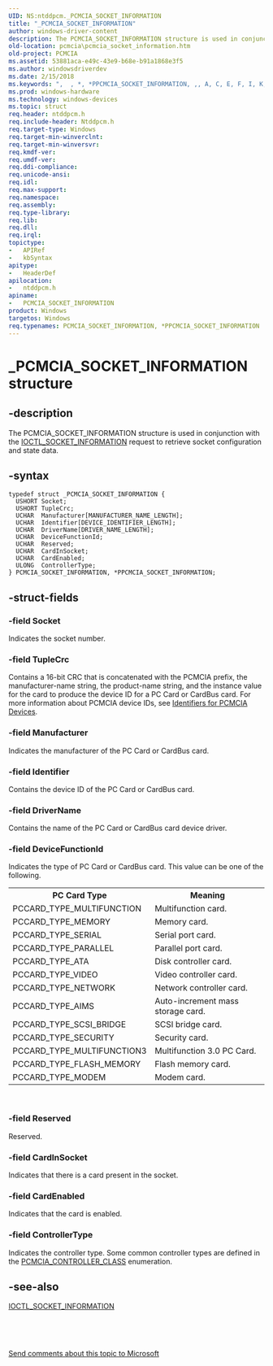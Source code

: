 ```yaml
---
UID: NS:ntddpcm._PCMCIA_SOCKET_INFORMATION
title: "_PCMCIA_SOCKET_INFORMATION"
author: windows-driver-content
description: The PCMCIA_SOCKET_INFORMATION structure is used in conjunction with the IOCTL_SOCKET_INFORMATION request to retrieve socket configuration and state data.
old-location: pcmcia\pcmcia_socket_information.htm
old-project: PCMCIA
ms.assetid: 53881aca-e49c-43e9-b68e-b91a1868e3f5
ms.author: windowsdriverdev
ms.date: 2/15/2018
ms.keywords: ",  , *, *PPCMCIA_SOCKET_INFORMATION, ,, A, C, E, F, I, K, M, N, O, P, PCMCIA.pcmcia_socket_information, PCMCIA_SOCKET_INFORMATION, PCMCIA_SOCKET_INFORMATION structure [Buses], PPCMCIA_SOCKET_INFORMATION, PPCMCIA_SOCKET_INFORMATION structure pointer [Buses], R, S, T, _, _PCMCIA_SOCKET_INFORMATION, memcdref_b118ae5c-5dc5-4919-809d-5cfe5b25598f.xml, ntddpcm/PCMCIA_SOCKET_INFORMATION, ntddpcm/PPCMCIA_SOCKET_INFORMATION"
ms.prod: windows-hardware
ms.technology: windows-devices
ms.topic: struct
req.header: ntddpcm.h
req.include-header: Ntddpcm.h
req.target-type: Windows
req.target-min-winverclnt: 
req.target-min-winversvr: 
req.kmdf-ver: 
req.umdf-ver: 
req.ddi-compliance: 
req.unicode-ansi: 
req.idl: 
req.max-support: 
req.namespace: 
req.assembly: 
req.type-library: 
req.lib: 
req.dll: 
req.irql: 
topictype:
-	APIRef
-	kbSyntax
apitype:
-	HeaderDef
apilocation:
-	ntddpcm.h
apiname:
-	PCMCIA_SOCKET_INFORMATION
product: Windows
targetos: Windows
req.typenames: PCMCIA_SOCKET_INFORMATION, *PPCMCIA_SOCKET_INFORMATION
---
```


# _PCMCIA_SOCKET_INFORMATION structure


## -description


The PCMCIA_SOCKET_INFORMATION structure is used in conjunction with the <a href="https://msdn.microsoft.com/library/windows/hardware/ff537275">IOCTL_SOCKET_INFORMATION</a> request to retrieve socket configuration and state data. 


## -syntax


````
typedef struct _PCMCIA_SOCKET_INFORMATION {
  USHORT Socket;
  USHORT TupleCrc;
  UCHAR  Manufacturer[MANUFACTURER_NAME_LENGTH];
  UCHAR  Identifier[DEVICE_IDENTIFIER_LENGTH];
  UCHAR  DriverName[DRIVER_NAME_LENGTH];
  UCHAR  DeviceFunctionId;
  UCHAR  Reserved;
  UCHAR  CardInSocket;
  UCHAR  CardEnabled;
  ULONG  ControllerType;
} PCMCIA_SOCKET_INFORMATION, *PPCMCIA_SOCKET_INFORMATION;
````


## -struct-fields




### -field Socket

Indicates the socket number. 


### -field TupleCrc

Contains a 16-bit CRC that is concatenated with the PCMCIA prefix, the manufacturer-name string, the product-name string, and the instance value for the card to produce the device ID for a PC Card or CardBus card. For more information about PCMCIA device IDs, see <a href="https://msdn.microsoft.com/7eaf6372-a9cc-4714-8955-52653ec57141">Identifiers for PCMCIA Devices</a>. 


### -field Manufacturer

Indicates the manufacturer of the PC Card or CardBus card. 


### -field Identifier

Contains the device ID of the PC Card or CardBus card. 


### -field DriverName

Contains the name of the PC Card or CardBus card device driver. 


### -field DeviceFunctionId

Indicates the type of PC Card or CardBus card. This value can be one of the following.

<table>
<tr>
<th>PC Card Type</th>
<th>Meaning</th>
</tr>
<tr>
<td>
PCCARD_TYPE_MULTIFUNCTION

</td>
<td>
Multifunction card.

</td>
</tr>
<tr>
<td>
PCCARD_TYPE_MEMORY

</td>
<td>
Memory card.

</td>
</tr>
<tr>
<td>
PCCARD_TYPE_SERIAL

</td>
<td>
Serial port card.

</td>
</tr>
<tr>
<td>
PCCARD_TYPE_PARALLEL

</td>
<td>
Parallel port card.

</td>
</tr>
<tr>
<td>
PCCARD_TYPE_ATA

</td>
<td>
Disk controller card. 

</td>
</tr>
<tr>
<td>
PCCARD_TYPE_VIDEO

</td>
<td>
Video controller card. 

</td>
</tr>
<tr>
<td>
PCCARD_TYPE_NETWORK

</td>
<td>
Network controller card. 

</td>
</tr>
<tr>
<td>
PCCARD_TYPE_AIMS

</td>
<td>
Auto-increment mass storage card. 

</td>
</tr>
<tr>
<td>
PCCARD_TYPE_SCSI_BRIDGE

</td>
<td>
SCSI bridge card. 

</td>
</tr>
<tr>
<td>
PCCARD_TYPE_SECURITY

</td>
<td>
Security card. 

</td>
</tr>
<tr>
<td>
PCCARD_TYPE_MULTIFUNCTION3

</td>
<td>
Multifunction 3.0 PC Card. 

</td>
</tr>
<tr>
<td>
PCCARD_TYPE_FLASH_MEMORY

</td>
<td>
Flash memory card. 

</td>
</tr>
<tr>
<td>
PCCARD_TYPE_MODEM

</td>
<td>
Modem card. 

</td>
</tr>
</table>
 


### -field Reserved

Reserved. 


### -field CardInSocket

Indicates that there is a card present in the socket. 


### -field CardEnabled

Indicates that the card is enabled. 


### -field ControllerType

Indicates the controller type. Some common controller types are defined in the <a href="https://msdn.microsoft.com/library/windows/hardware/ff537600">PCMCIA_CONTROLLER_CLASS</a> enumeration. 


## -see-also

<a href="https://msdn.microsoft.com/library/windows/hardware/ff537275">IOCTL_SOCKET_INFORMATION</a>



 

 

<a href="mailto:wsddocfb@microsoft.com?subject=Documentation%20feedback [PCMCIA\buses]:%20PCMCIA_SOCKET_INFORMATION structure%20 RELEASE:%20(2/15/2018)&amp;body=%0A%0APRIVACY STATEMENT%0A%0AWe use your feedback to improve the documentation. We don't use your email address for any other purpose, and we'll remove your email address from our system after the issue that you're reporting is fixed. While we're working to fix this issue, we might send you an email message to ask for more info. Later, we might also send you an email message to let you know that we've addressed your feedback.%0A%0AFor more info about Microsoft's privacy policy, see http://privacy.microsoft.com/en-us/default.aspx." title="Send comments about this topic to Microsoft">Send comments about this topic to Microsoft</a>

